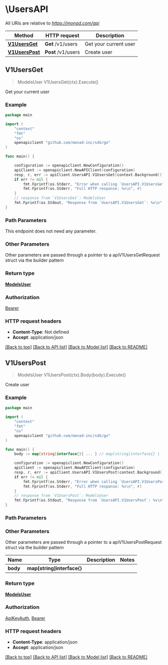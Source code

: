 # \UsersAPI

All URIs are relative to *https://monad.com/api*

Method | HTTP request | Description
------------- | ------------- | -------------
[**V1UsersGet**](UsersAPI.md#V1UsersGet) | **Get** /v1/users | Get your current user
[**V1UsersPost**](UsersAPI.md#V1UsersPost) | **Post** /v1/users | Create user



## V1UsersGet

> ModelsUser V1UsersGet(ctx).Execute()

Get your current user



### Example

```go
package main

import (
	"context"
	"fmt"
	"os"
	openapiclient "github.com/monad-inc/sdk/go"
)

func main() {

	configuration := openapiclient.NewConfiguration()
	apiClient := openapiclient.NewAPIClient(configuration)
	resp, r, err := apiClient.UsersAPI.V1UsersGet(context.Background()).Execute()
	if err != nil {
		fmt.Fprintf(os.Stderr, "Error when calling `UsersAPI.V1UsersGet``: %v\n", err)
		fmt.Fprintf(os.Stderr, "Full HTTP response: %v\n", r)
	}
	// response from `V1UsersGet`: ModelsUser
	fmt.Fprintf(os.Stdout, "Response from `UsersAPI.V1UsersGet`: %v\n", resp)
}
```

### Path Parameters

This endpoint does not need any parameter.

### Other Parameters

Other parameters are passed through a pointer to a apiV1UsersGetRequest struct via the builder pattern


### Return type

[**ModelsUser**](ModelsUser.md)

### Authorization

[Bearer](../README.md#Bearer)

### HTTP request headers

- **Content-Type**: Not defined
- **Accept**: application/json

[[Back to top]](#) [[Back to API list]](../README.md#documentation-for-api-endpoints)
[[Back to Model list]](../README.md#documentation-for-models)
[[Back to README]](../README.md)


## V1UsersPost

> ModelsUser V1UsersPost(ctx).Body(body).Execute()

Create user



### Example

```go
package main

import (
	"context"
	"fmt"
	"os"
	openapiclient "github.com/monad-inc/sdk/go"
)

func main() {
	body := map[string]interface{}{ ... } // map[string]interface{} |  (optional)

	configuration := openapiclient.NewConfiguration()
	apiClient := openapiclient.NewAPIClient(configuration)
	resp, r, err := apiClient.UsersAPI.V1UsersPost(context.Background()).Body(body).Execute()
	if err != nil {
		fmt.Fprintf(os.Stderr, "Error when calling `UsersAPI.V1UsersPost``: %v\n", err)
		fmt.Fprintf(os.Stderr, "Full HTTP response: %v\n", r)
	}
	// response from `V1UsersPost`: ModelsUser
	fmt.Fprintf(os.Stdout, "Response from `UsersAPI.V1UsersPost`: %v\n", resp)
}
```

### Path Parameters



### Other Parameters

Other parameters are passed through a pointer to a apiV1UsersPostRequest struct via the builder pattern


Name | Type | Description  | Notes
------------- | ------------- | ------------- | -------------
 **body** | **map[string]interface{}** |  | 

### Return type

[**ModelsUser**](ModelsUser.md)

### Authorization

[ApiKeyAuth](../README.md#ApiKeyAuth), [Bearer](../README.md#Bearer)

### HTTP request headers

- **Content-Type**: application/json
- **Accept**: application/json

[[Back to top]](#) [[Back to API list]](../README.md#documentation-for-api-endpoints)
[[Back to Model list]](../README.md#documentation-for-models)
[[Back to README]](../README.md)

